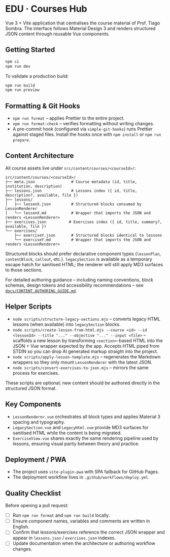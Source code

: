 ﻿# EDU · Courses Hub

Vue 3 + Vite application that centralises the course material of Prof. Tiago Sombra. The interface follows Material Design 3 and renders structured JSON content through reusable Vue components.

## Getting Started

```bash
npm ci
npm run dev
```

To validate a production build:

```bash
npm run build
npm run preview
```

## Formatting & Git Hooks

- `npm run format` – applies Prettier to the entire project.
- `npm run format:check` – verifies formatting without writing changes.
- A pre-commit hook (configured via `simple-git-hooks`) runs Prettier against staged files. Install the hooks once with `npm install` or `npm run prepare`.

## Content Architecture

All course assets live under `src/content/courses/<courseId>/`:

```
src/content/courses/<courseId>/
├── meta.json                # Course metadata (id, title, institution, description)
├── lessons.json             # Lessons index ({ id, title, description?, available, file })
├── lessons/
│   ├── lessonX.json         # Structured blocks consumed by LessonRenderer
│   └── lessonX.md           # Wrapper that imports the JSON and renders <LessonRenderer>
├── exercises.json          # Exercises index ({ id, title, summary?, available, file })
└── exercises/
    ├── exerciseY.json       # Structured blocks identical to lessons
    └── exerciseY.md         # Wrapper that imports the JSON and renders <LessonRenderer>
```

Structured blocks should prefer declarative component types (`lessonPlan`, `contentBlock`, `callout`, etc.). `legacySection` is available as a temporary escape hatch for sanitised HTML; the renderer will still apply MD3 surfaces to those sections.

For detailed authoring guidance – including naming conventions, block schemas, design tokens and accessibility recommendations – see [`docs/CONTENT_AUTHORING_GUIDE.md`](docs/CONTENT_AUTHORING_GUIDE.md).

## Helper Scripts

- `node scripts/structure-legacy-sections.mjs` – converts legacy HTML lessons (when available) into `legacySection` blocks.
- `node scripts/create-lesson-from-html.mjs --course <id> --id <lessonId> --title "..." --objective "..." --input <file>` –
  scaffolds a new lesson by transforming `<section>`-based HTML into the JSON + Vue wrapper expected by the app. Accepts HTML
  piped from STDIN so you can drop AI generated markup straight into the project.
- `node scripts/apply-lesson-template.mjs` – regenerates the Markdown wrappers so they only mount `LessonRenderer` with the latest JSON.
- `node scripts/convert-exercises-to-json.mjs` – mirrors the same process for exercises.

These scripts are optional; new content should be authored directly in the structured JSON format.

## Key Components

- `LessonRenderer.vue` orchestrates all block types and applies Material 3 spacing and typography.
- `LegacySection.vue` and `LegacyHtml.vue` provide MD3 surfaces for sanitised HTML while the content is being migrated.
- `ExerciseView.vue` shares exactly the same rendering pipeline used by lessons, ensuring visual parity between theory and practice.

## Deployment / PWA

- The project uses `vite-plugin-pwa` with SPA fallback for GitHub Pages.
- The deployment workflow lives in `.github/workflows/deploy.yml`.

## Quality Checklist

Before opening a pull request:

- [ ] Run `npm run format` and `npm run build` locally.
- [ ] Ensure component names, variables and comments are written in English.
- [ ] Confirm that lessons/exercises reference the correct JSON wrapper and appear in `lessons.json` / `exercises.json` indexes.
- [ ] Update documentation when the architecture or authoring workflow changes.
